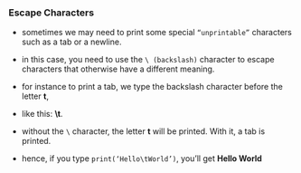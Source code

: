 ### Escape Characters

- sometimes we may need to print some special `“unprintable”` characters such as a tab or a newline. 
- in this case, you need to use the `\ (backslash)` character to escape characters that otherwise have a different meaning.



- for instance to print a tab, we type the backslash character before the letter **t**, 
- like this: **\t**. 
- without the `\` character, the letter **t** will be printed. With it, a tab is printed. 
- hence, if you type `print(‘Hello\tWorld’)`, you’ll get **Hello  World**